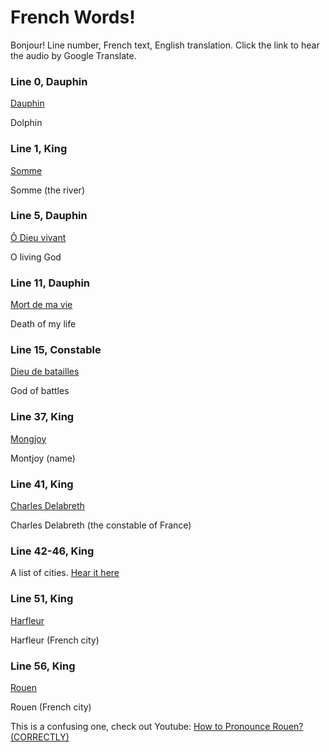 # French Words!

Bonjour! Line number, French text, English translation. Click the link to hear the audio by Google Translate.


### Line 0, Dauphin
[Dauphin](https://translate.google.com/?sl=fr&tl=en&text=dauphin&op=translate)

Dolphin

### Line 1, King
[Somme](https://translate.google.com/?sl=fr&tl=en&text=Somme&op=translate)

Somme (the river)

### Line 5, Dauphin
[Ô Dieu vivant](https://translate.google.com/?sl=fr&tl=en&text=%C3%94%20Dieu%20vivant&op=translate)

O living God

### Line 11, Dauphin
[Mort de ma vie](https://translate.google.com/?sl=fr&tl=en&text=Mort%20de%20ma%20vie&op=translate)

Death of my life

### Line 15, Constable
[Dieu de batailles](https://translate.google.com/?sl=fr&tl=en&text=Dieu%20de%20batailles&op=translate)

God of battles

### Line 37, King
[Mongjoy](https://translate.google.com/?sl=fr&tl=en&text=Montjoy&op=translate)

Montjoy (name)

### Line 41, King
[Charles Delabreth](https://translate.google.com/?sl=fr&tl=en&text=Montjoy&op=translate)

Charles Delabreth (the constable of France)

### Line 42-46, King
A list of cities. 
[Hear it here](https://translate.google.com/?sl=fr&tl=en&text=You%20Dukes%20of%20Orl%C3%A9ans%2C%20Bourbon%2C%20and%20of%20Berri%2C%0AAlen%C3%A7on%2C%20Brabant%2C%20Bar%2C%20and%20Burgundy%3B%0AJacques%20Chatillon%2C%20Rambures%2C%20Vaudemont%2C%0ABeaumont%2C%20Grandpr%C3%A9%2C%20Roussi%2C%20and%20Faulconbridge%2C%0AFoix%2C%20Lestrale%2C%20Bouciquault%2C%20and%20Charolois%3B&op=translate)

### Line 51, King
[Harfleur](https://translate.google.com/?sl=fr&tl=en&text=Harfleur&op=translate)

Harfleur (French city)

### Line 56, King
[Rouen](https://translate.google.com/?sl=fr&tl=en&text=Rouen&op=translate)

Rouen (French city)

This is a confusing one, check out Youtube: [How to Pronounce Rouen? (CORRECTLY)](https://www.youtube.com/watch?v=xbG-FVMyYxU&t=23s)
